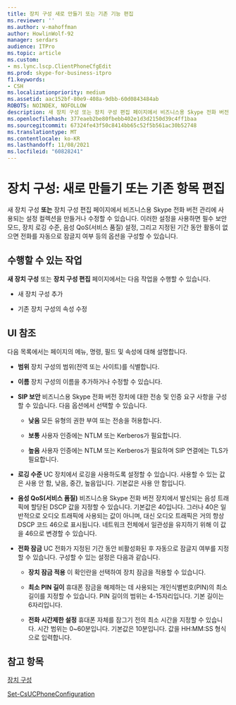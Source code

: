 ```yaml
---
title: 장치 구성 새로 만들기 또는 기존 기능 편집
ms.reviewer: ''
ms.author: v-mahoffman
author: HowlinWolf-92
manager: serdars
audience: ITPro
ms.topic: article
ms.custom:
- ms.lync.lscp.ClientPhoneCfgEdit
ms.prod: skype-for-business-itpro
f1.keywords:
- CSH
ms.localizationpriority: medium
ms.assetid: aac152bf-80e9-408a-9dbb-60d0843484ab
ROBOTS: NOINDEX, NOFOLLOW
description: 새 장치 구성 또는 장치 구성 편집 페이지에서 비즈니스용 Skype 전화 버전 관리에 사용되는 설정 컬렉션을 만들거나 수정할 수 있습니다. 이러한 설정을 사용하면 필수 보안 모드, 장치 로깅 수준, 음성 QoS(서비스 품질) 설정, 그리고 지정된 기간 동안 활동이 없으면 전화를 자동으로 잠글지 여부 등의 옵션을 구성할 수 있습니다.
ms.openlocfilehash: 377eaeb2be80fbebb402e1d3d2150d39c4ff1baa
ms.sourcegitcommit: 67324fe43f50c8414bb65c52f5b561ac30b52748
ms.translationtype: MT
ms.contentlocale: ko-KR
ms.lasthandoff: 11/08/2021
ms.locfileid: "60828241"
---
```

# <a name="device-configuration-create-new-or-edit-existing"></a>장치 구성: 새로 만들기 또는 기존 항목 편집
 
새 장치 구성  **또는** 장치 구성 편집 페이지에서 비즈니스용 Skype 전화 버전 관리에 사용되는 설정 컬렉션을 만들거나 수정할 수 있습니다. 이러한 설정을 사용하면 필수 보안 모드, 장치 로깅 수준, 음성 QoS(서비스 품질) 설정, 그리고 지정된 기간 동안 활동이 없으면 전화를 자동으로 잠글지 여부 등의 옵션을 구성할 수 있습니다.
  
## <a name="tasks-you-can-perform"></a>수행할 수 있는 작업

**새 장치 구성** 또는 **장치 구성 편집** 페이지에서는 다음 작업을 수행할 수 있습니다.
  
- 새 장치 구성 추가
    
- 기존 장치 구성의 속성 수정
    
## <a name="ui-reference"></a>UI 참조

다음 목록에서는 페이지의 메뉴, 명령, 필드 및 속성에 대해 설명합니다.
  
- **범위** 장치 구성의 범위(전역 또는 사이트)를 식별합니다.
    
- **이름** 장치 구성의 이름을 추가하거나 수정할 수 있습니다.
    
- **SIP 보안** 비즈니스용 Skype 전화 버전 장치에 대한 전송 및 인증 요구 사항을 구성할 수 있습니다. 다음 옵션에서 선택할 수 있습니다.
    
  - **낮음** 모든 유형의 권한 부여 또는 전송을 허용합니다.
    
  - **보통** 사용자 인증에는 NTLM 또는 Kerberos가 필요합니다.
    
  - **높음** 사용자 인증에는 NTLM 또는 Kerberos가 필요하며 SIP 연결에는 TLS가 필요합니다.
    
- **로깅 수준** UC 장치에서 로깅을 사용하도록 설정할 수 있습니다. 사용할 수 있는 값은 사용 안 함, 낮음, 중간, 높음입니다. 기본값은 사용 안 함입니다.
    
- **음성 QoS(서비스 품질)** 비즈니스용 Skype 전화 버전 장치에서 발신되는 음성 트래픽에 할당된 DSCP 값을 지정할 수 있습니다. 기본값은 40입니다. 그러나 40은 일반적으로 오디오 트래픽에 사용되는 값이 아니며, 대신 오디오 트래픽은 거의 항상 DSCP 코드 46으로 표시됩니다. 네트워크 전체에서 일관성을 유지하기 위해 이 값을 46으로 변경할 수 있습니다.
    
- **전화 잠금** UC 전화가 지정된 기간 동안 비활성화된 후 자동으로 잠글지 여부를 지정할 수 있습니다. 구성할 수 있는 설정은 다음과 같습니다.
    
  - **장치 잠금 적용** 이 확인란을 선택하여 장치 잠금을 적용할 수 있습니다.
    
  - **최소 PIN 길이** 휴대폰 잠금을 해제하는 데 사용되는 개인식별번호(PIN)의 최소 길이를 지정할 수 있습니다. PIN 길이의 범위는 4-15자리입니다. 기본 길이는 6자리입니다.
    
  - **전화 시간제한 설정** 휴대폰 자체를 잠그기 전의 최소 시간을 지정할 수 있습니다. 시간 범위는 0~60분입니다. 기본값은 10분입니다. 값을 HH:MM:SS 형식으로 입력합니다.
    
## <a name="see-also"></a>참고 항목

[장치 구성](ms.lync.lscp.ClientDeviceCfgMain.md)

[Set-CsUCPhoneConfiguration](/powershell/module/skype/set-csucphoneconfiguration?view=skype-ps)